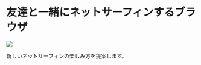 # 友達と一緒にネットサーフィンするブラウザ
![](https://raw.githubusercontent.com/wiki/endows/browser/image/main.png)

新しいネットサーフィンの楽しみ方を提案します。
